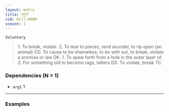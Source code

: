 ```yaml
---
layout: entry
title: འདྲལ་
vid: Hill:0900
vcount: 1
---
```

`Voluntary` 
> 1\.
 To break, violate\.
 2\.
 To tear to pieces, rend asunder, to rip open (an animal) CD\.
 To cause to be shameless, to do with out, to break, violate a promise or law DK\.
 1\.
 To spew forth from a hole in the outer layer of\.
 2\.
 For something old to become rags, tatters DS\.
 To violate, break TC\.

### Dependencies (N = 1)
* `arg1` 1

---

### Examples



